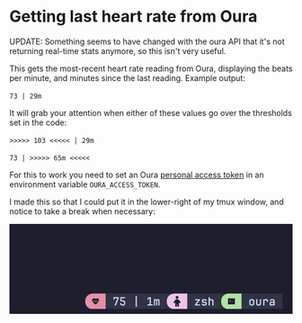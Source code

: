 # Getting last heart rate from Oura

UPDATE: Something seems to have changed with the oura API that it's not returning real-time stats anymore, so this isn't very useful.

This gets the most-recent heart rate reading from Oura, displaying the beats per minute, and minutes since the last reading. Example output:

`73 | 29m`

It will grab your attention when either of these values go over the thresholds set in the code:

`>>>>> 103 <<<<< | 29m`

`73 | >>>>> 65m <<<<<`

For this to work you need to set an Oura [personal access token](https://cloud.ouraring.com/docs/authentication#personal-access-tokens) in an environment variable `OURA_ACCESS_TOKEN`.

I made this so that I could put it in the lower-right of my tmux window, and notice to take a break when necessary:

![oura-heartrate-tmux](doc/oura-heartrate-tmux.png)

